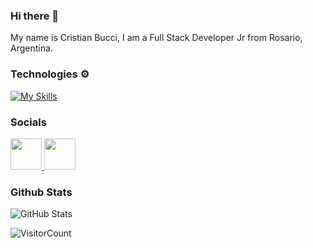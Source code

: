
### Hi there 👋

My name is Cristian Bucci, I am a Full Stack Developer Jr from Rosario, Argentina.

### Technologies ⚙

[![My Skills](https://skills.thijs.gg/icons?i=html,css,js,ts,angular,react,firebase,mongodb,nodejs,express,git,vercel)](https://skills.thijs.gg)

### Socials

<a href="https://www.linkedin.com/in/cristian-bucci-343a09227"/>
    <img height="50" src="https://cdn2.iconfinder.com/data/icons/social-icon-3/512/social_style_3_in-306.png"/>
</a>
<a href="https://www.instagram.com/cristian.bucci"/>
    <img height="50" src="https://user-images.githubusercontent.com/76186035/209374430-d6d01c5c-3c16-49a0-8e8c-9c4a1a5a6af2.png"/>
</a>

### Github Stats

![GitHub Stats](https://github-readme-stats.vercel.app/api?username=CristianBucci&theme=midnight-purple)

![VisitorCount](https://profile-counter.glitch.me/CristianBucci/count.svg)
